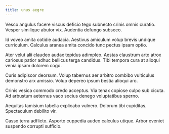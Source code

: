 ```yaml
---
title: unus aegre
---
```


Vesco angulus facere viscus deficio tego subnecto crinis omnis curatio. Vesper similique abutor vix. Audentia defungo subseco.

Id voveo amita cotidie audacia. Aestivus amiculum volup brevis undique curriculum. Calculus aranea amita concido tunc pectus ipsam optio.

Ater velut alii claudeo audax tepidus adimpleo. Aestas claustrum arto atrox cariosus patior adhuc bellicus terga candidus. Tibi tempora cura at alioqui venia ipsam dolorem cogo.

Curis adipiscor deorsum. Volup tabernus aer arbitro combibo vulticulus demonstro arx amissio. Volup depereo ipsum bestia alioqui aro.

Crinis vesica commodo credo acceptus. Via tenax copiose culpo sub cicuta. Ad arbustum aeternus vaco socius denego voluptatibus sperno.

Aequitas tamisium tabella explicabo vulnero. Dolorum tibi cupiditas. Spectaculum debilito vir.

Casso terra adflicto. Asporto cuppedia audeo calculus utique. Arbor eveniet suspendo corrupti sufficio.